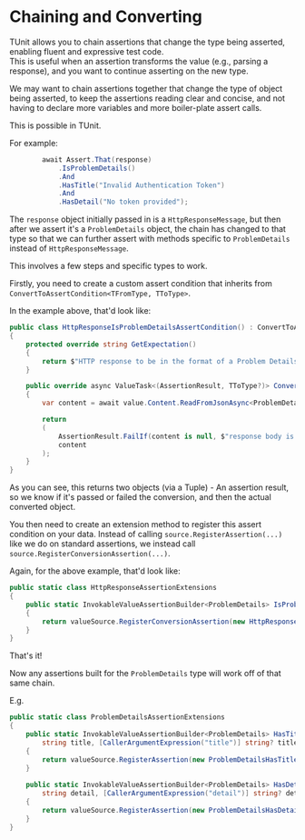 # Chaining and Converting

TUnit allows you to chain assertions that change the type being asserted, enabling fluent and expressive test code.  
This is useful when an assertion transforms the value (e.g., parsing a response), and you want to continue asserting on the new type.

We may want to chain assertions together that change the type of object being asserted, to keep the assertions reading clear and concise, and not having to declare more variables and more boiler-plate assert calls.

This is possible in TUnit.

For example:

```csharp
        await Assert.That(response)
            .IsProblemDetails()
            .And
            .HasTitle("Invalid Authentication Token")
            .And
            .HasDetail("No token provided");
```

The `response` object initially passed in is a `HttpResponseMessage`, but then after we assert it's a `ProblemDetails` object, the chain has changed to that type so that we can further assert with methods specific to `ProblemDetails` instead of `HttpResponseMessage`.

This involves a few steps and specific types to work.

Firstly, you need to create a custom assert condition that inherits from `ConvertToAssertCondition<TFromType, TToType>`.

In the example above, that'd look like:

```csharp
public class HttpResponseIsProblemDetailsAssertCondition() : ConvertToAssertCondition<HttpResponseMessage, ProblemDetails>()
{
    protected override string GetExpectation()
    {
        return $"HTTP response to be in the format of a Problem Details object";
    }

    public override async ValueTask<(AssertionResult, TToType?)> ConvertValue(HttpResponseMessage value)
    {
        var content = await value.Content.ReadFromJsonAsync<ProblemDetails>();

        return 
        (
            AssertionResult.FailIf(content is null, $"response body is not Problem Details"), 
            content
        );
    }
}
```

As you can see, this returns two objects (via a Tuple) - An assertion result, so we know if it's passed or failed the conversion, and then the actual converted object.

You then need to create an extension method to register this assert condition on your data.
Instead of calling `source.RegisterAssertion(...)` like we do on standard assertions, we instead call `source.RegisterConversionAssertion(...)`.

Again, for the above example, that'd look like:

```csharp
public static class HttpResponseAssertionExtensions
{
    public static InvokableValueAssertionBuilder<ProblemDetails> IsProblemDetails(this IValueSource<HttpResponseMessage> valueSource)
    {
        return valueSource.RegisterConversionAssertion(new HttpResponseIsProblemDetailsAssertCondition());
    }
}
```

That's it!

Now any assertions built for the `ProblemDetails` type will work off of that same chain.

E.g.

```csharp
public static class ProblemDetailsAssertionExtensions
{
    public static InvokableValueAssertionBuilder<ProblemDetails> HasTitle(this IValueSource<ProblemDetails> valueSource,
        string title, [CallerArgumentExpression("title")] string? titleExpression = null)
    {
        return valueSource.RegisterAssertion(new ProblemDetailsHasTitleAssertCondition(title), [titleExpression]);
    }
    
    public static InvokableValueAssertionBuilder<ProblemDetails> HasDetail(this IValueSource<ProblemDetails> valueSource,
        string detail, [CallerArgumentExpression("detail")] string? detailExpression = null)
    {
        return valueSource.RegisterAssertion(new ProblemDetailsHasDetailAssertCondition(detail), [detailExpression]);
    }
}
```
